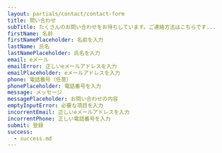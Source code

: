 ```yaml
---
layout: partials/contact/contact-form
title: 問い合わせ
subTitle: たくさんのお問い合わせをお待ちしています。ご連絡方法はこちらです...
firstName: 名前
firstNamePlaceholder: 名前を入力
lastName: 氏名
lastNamePlaceholder: 氏名を入力
email: eメール
emailError: 正しいeメールアドレスを入力
emailPlaceholder: eメールアドレスを入力
phone: 電話番号（任意）
phonePlaceholder: 電話番号を入力
message: メッセージ
messagePlaceholder: お問い合わせの内容
emptyInputError: 必要な項目を入力
incorrentEmail: 正しいeメールアドレスを入力
incorrentPhone: 正しい電話番号を入力
submit: 登録
success:
  - success.md
---
```

